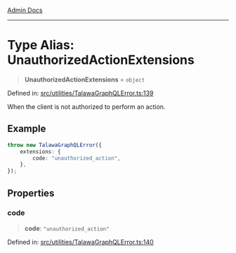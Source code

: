 [Admin Docs](/)

***

# Type Alias: UnauthorizedActionExtensions

> **UnauthorizedActionExtensions** = `object`

Defined in: [src/utilities/TalawaGraphQLError.ts:139](https://github.com/Sourya07/talawa-api/blob/583d62db9438de398bb9012a4a2617e2cb268b08/src/utilities/TalawaGraphQLError.ts#L139)

When the client is not authorized to perform an action.

## Example

```ts
throw new TalawaGraphQLError({
	extensions: {
		code: "unauthorized_action",
	},
});
```

## Properties

### code

> **code**: `"unauthorized_action"`

Defined in: [src/utilities/TalawaGraphQLError.ts:140](https://github.com/Sourya07/talawa-api/blob/583d62db9438de398bb9012a4a2617e2cb268b08/src/utilities/TalawaGraphQLError.ts#L140)
